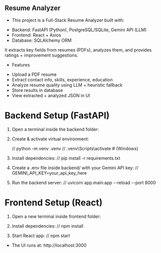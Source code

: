 ## Resume Analyzer ##

* This project is a Full-Stack Resume Analyzer built with:
- Backend: FastAPI (Python), PostgreSQL/SQLite, Gemini API (LLM)
- Frontend: React + Axios
- Database: SQLAlchemy ORM

It extracts key fields from resumes (PDFs), analyzes them, and provides ratings + improvement suggestions.

* Features
- Upload a PDF resume
- Extract contact info, skills, experience, education
- Analyze resume quality using LLM + heuristic fallback
- Store results in database
- View extracted + analyzed JSON in UI


# Backend Setup (FastAPI)

1. Open a terminal inside the backend folder:
2. Create & activate virtual environment:

   // python -m venv .venv
   // .venv\Scripts\activate    # (Windows)

3. Install dependencies:
   // pip install -r requirements.txt

4. Create a .env file inside backend/ with your Gemini API key:
   // GEMINI_API_KEY=your_api_key_here

5. Run the backend server:
   // uvicorn app.main:app --reload --port 8000


# Frontend Setup (React)

1. Open a new terminal inside frontend folder:

2. Install dependencies:
   // npm install

3. Start React app:
   // npm start

* The UI runs at: http://localhost:3000